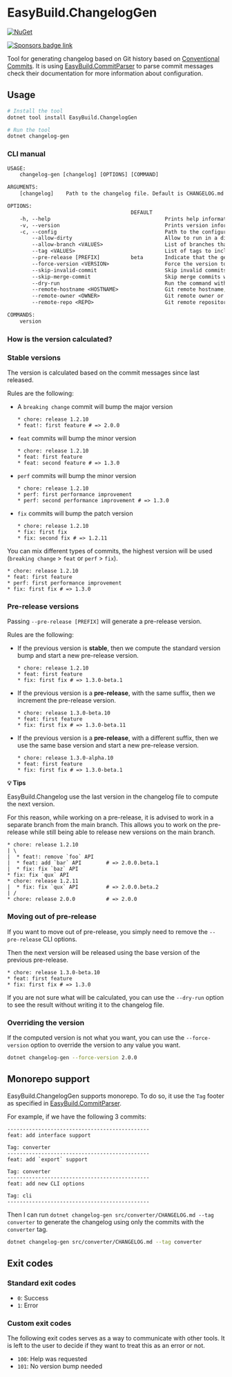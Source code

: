 # EasyBuild.ChangelogGen

[![NuGet](https://img.shields.io/nuget/v/EasyBuild.ChangelogGen.svg)](https://www.nuget.org/packages/EasyBuild.ChangelogGen)

[![Sponsors badge link](https://img.shields.io/badge/Sponsors_this_project-EA4AAA?style=for-the-badge)](https://mangelmaxime.github.io/sponsors/)

Tool for generating changelog based on Git history based on [Conventional Commits](https://www.conventionalcommits.org/en/v1.0.0/). It is using [EasyBuild.CommitParser](https://github.com/easybuild-org/EasyBuild.CommitParser) to parse commit messages check their documentation for more information about configuration.

## Usage

```bash
# Install the tool
dotnet tool install EasyBuild.ChangelogGen

# Run the tool
dotnet changelog-gen
```

### CLI manual

```txt
USAGE:
    changelog-gen [changelog] [OPTIONS] [COMMAND]

ARGUMENTS:
    [changelog]    Path to the changelog file. Default is CHANGELOG.md

OPTIONS:
                                        DEFAULT
    -h, --help                                     Prints help information
    -v, --version                                  Prints version information
    -c, --config                                   Path to the configuration file
        --allow-dirty                              Allow to run in a dirty repository (having not commit changes in your reporitory)
        --allow-branch <VALUES>                    List of branches that are allowed to be used to generate the changelog. Default is 'main'
        --tag <VALUES>                             List of tags to include in the changelog
        --pre-release [PREFIX]          beta       Indicate that the generated version is a pre-release version. Optionally, you can provide a prefix for the beta version. Default is 'beta'
        --force-version <VERSION>                  Force the version to be used in the changelog
        --skip-invalid-commit                      Skip invalid commits instead of failing
        --skip-merge-commit                        Skip merge commits when generating the changelog (commit messages starting with 'Merge ')
        --dry-run                                  Run the command without writing to the changelog file, output the new version content to STDOUT instead
        --remote-hostname <HOSTNAME>               Git remote hostname, e.g. github.com, gitlab.com
        --remote-owner <OWNER>                     Git remote owner or organization name
        --remote-repo <REPO>                       Git remote repository name

COMMANDS:
    version
```

### How is the version calculated?

### Stable versions

The version is calculated based on the commit messages since last released.

Rules are the following:

- A `breaking change` commit will bump the major version

    ```text
    * chore: release 1.2.10
    * feat!: first feature # => 2.0.0
    ```

- `feat` commits will bump the minor version

    ```text
    * chore: release 1.2.10
    * feat: first feature
    * feat: second feature # => 1.3.0
    ```

- `perf` commits will bump the minor version

    ```text
    * chore: release 1.2.10
    * perf: first performance improvement
    * perf: second performance improvement # => 1.3.0
    ```

- `fix` commits will bump the patch version

    ```text
    * chore: release 1.2.10
    * fix: first fix
    * fix: second fix # => 1.2.11
    ```

You can mix different types of commits, the highest version will be used (`breaking change` > `feat` or `perf` > `fix`).

```text
* chore: release 1.2.10
* feat: first feature
* perf: first performance improvement
* fix: first fix # => 1.3.0
```

### Pre-release versions

Passing `--pre-release [PREFIX]` will generate a pre-release version.

Rules are the following:

- If the previous version is **stable**, then we compute the standard version bump and start a new pre-release version.

    ```text
    * chore: release 1.2.10
    * feat: first feature
    * fix: first fix # => 1.3.0-beta.1
    ```

- If the previous version is a **pre-release**, with the same suffix, then we increment the pre-release version.

    ```text
    * chore: release 1.3.0-beta.10
    * feat: first feature
    * fix: first fix # => 1.3.0-beta.11
    ```

- If the previous version is a **pre-release**, with a different suffix, then we use the same base version and start a new pre-release version.

    ```text
    * chore: release 1.3.0-alpha.10
    * feat: first feature
    * fix: first fix # => 1.3.0-beta.1
    ```

**💡 Tips**

EasyBuild.Changelog use the last version in the changelog file to compute the next version.

For this reason, while working on a pre-release, it is advised to work in a separate branch from the main branch. This allows you to work on the pre-release while still being able to release new versions on the main branch.

```text
* chore: release 1.2.10
| \
|  * feat!: remove `foo` API
|  * feat: add `bar` API        # => 2.0.0.beta.1
|  * fix: fix `baz` API
* fix: fix `qux` API
* chore: release 1.2.11
|  * fix: fix `qux` API         # => 2.0.0.beta.2
| /
* chore: release 2.0.0          # => 2.0.0
```

### Moving out of pre-release

If you want to move out of pre-release, you simply need to remove the `--pre-release` CLI options.

Then the next version will be released using the base version of the previous pre-release.

```text
* chore: release 1.3.0-beta.10
* feat: first feature
* fix: first fix # => 1.3.0
```

If you are not sure what will be calculated, you can use the `--dry-run` option to see the result without writing it to the changelog file.

### Overriding the version

If the computed version is not what you want, you can use the `--force-version` option to override the version to any value you want.

```bash
dotnet changelog-gen --force-version 2.0.0
```

## Monorepo support

EasyBuild.ChangelogGen supports monorepo. To do so, it use the `Tag` footer as specified in [EasyBuild.CommitParser](https://github.com/easybuild-org/EasyBuild.CommitParser).

For example, if we have the following 3 commits:

```text
----------------------------------------------
feat: add interface support

Tag: converter
----------------------------------------------
feat: add `export` support

Tag: converter
----------------------------------------------
feat: add new CLI options

Tag: cli
----------------------------------------------
```

Then I can run `dotnet changelog-gen src/converter/CHANGELOG.md --tag converter` to generate the changelog using only the commits with the `converter` tag.

```bash
dotnet changelog-gen src/converter/CHANGELOG.md --tag converter
```

## Exit codes

### Standard exit codes

- `0`: Success
- `1`: Error

### Custom exit codes

The following exit codes serves as a way to communicate with other tools. It is left to the user to decide if they want to treat this as an error or not.

- `100`: Help was requested
- `101`: No version bump needed

